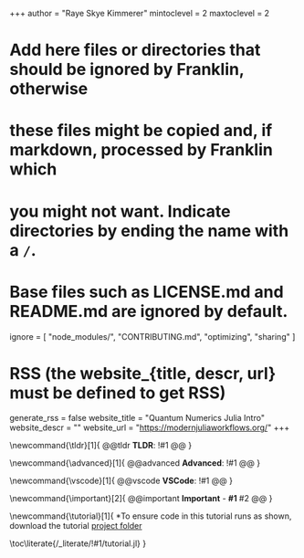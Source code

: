 <!--
Add here global page variables to use throughout your website.
-->
+++
author = "Raye Skye Kimmerer"
mintoclevel = 2
maxtoclevel = 2

# Add here files or directories that should be ignored by Franklin, otherwise
# these files might be copied and, if markdown, processed by Franklin which
# you might not want. Indicate directories by ending the name with a `/`.
# Base files such as LICENSE.md and README.md are ignored by default.
ignore = [
    "node_modules/",
    "CONTRIBUTING.md",
    "optimizing",
    "sharing"
]

# RSS (the website_{title, descr, url} must be defined to get RSS)
generate_rss = false
website_title = "Quantum Numerics Julia Intro"
website_descr = ""
website_url   = "https://modernjuliaworkflows.org/"
+++

<!--
Add here global latex commands to use throughout your pages.
-->
\newcommand{\tldr}[1]{
  @@tldr
  **TLDR**: !#1 
  @@
}

\newcommand{\advanced}[1]{
  @@advanced
  **Advanced**: !#1
  @@
}

\newcommand{\vscode}[1]{
  @@vscode
  **VSCode**: !#1
  @@
}

\newcommand{\important}[2]{
  @@important
  **Important** - **#1**
  #2
  @@
}

\newcommand{\tutorial}[1]{
  *To ensure code in this tutorial runs as shown, download the tutorial [project folder](\tgz{#1})

  \toc\literate{/_literate/!#1/tutorial.jl}
}
